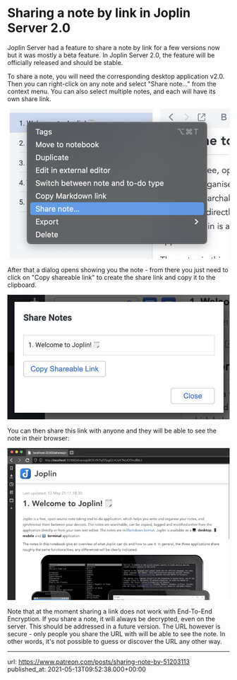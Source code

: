 # Sharing a note by link in Joplin Server 2.0

Joplin Server had a feature to share a note by link for a few versions now but it was mostly a beta feature. In Joplin Server 2.0, the feature will be officially released and should be stable.

To share a note, you will need the corresponding desktop application v2.0. Then you can right-click on any note and select "Share note..." from the context menu. You can also select multiple notes, and each will have its own share link.

![](images/20210513-095238_0.jpg)

After that a dialog opens showing you the note - from there you just need to click on "Copy shareable link" to create the share link and copy it to the clipboard.

![](images/20210513-095238_1.jpg)

You can then share this link with anyone and they will be able to see the note in their browser:

![](images/20210513-095238_2.jpg)

Note that at the moment sharing a link does not work with End-To-End Encryption. If you share a note, it will always be decrypted, even on the server. This should be addressed in a future version. The URL however is secure - only people you share the URL with will be able to see the note. In other words, it's not possible to guess or discover the URL any other way.

* * *

url: https://www.patreon.com/posts/sharing-note-by-51203113
published_at: 2021-05-13T09:52:38.000+00:00
